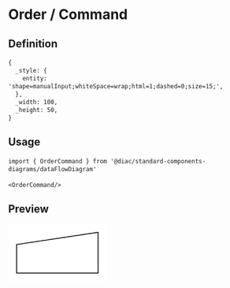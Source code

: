 # Order / Command

## Definition

```
{
  _style: { 
    entity: 'shape=manualInput;whiteSpace=wrap;html=1;dashed=0;size=15;',
  },
  _width: 100,
  _height: 50,
}
```

## Usage

```
import { OrderCommand } from '@diac/standard-components-diagrams/dataFlowDiagram'

<OrderCommand/>
```

## Preview

<img src="./order-command.png" width="200"/>
